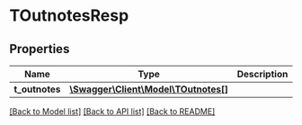 # TOutnotesResp

## Properties
Name | Type | Description | Notes
------------ | ------------- | ------------- | -------------
**t_outnotes** | [**\Swagger\Client\Model\TOutnotes[]**](TOutnotes.md) |  | [optional] 

[[Back to Model list]](../README.md#documentation-for-models) [[Back to API list]](../README.md#documentation-for-api-endpoints) [[Back to README]](../README.md)


